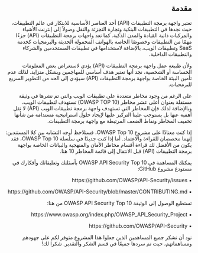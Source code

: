 <h2 dir='rtl' align='right'>مقدمة </h2>

 <p dir='rtl' align='right'>تعتبر واجهة برمجة التطبيقات (API) أحد العناصر الأساسية للابتكار في عالم التطبيقات، حيث نجدها في التطبيقات البنكية وتجارة التجزئة والنقل وصولاً إلى إنترنت الأشياء والمركبات ذاتية القيادة والمدن الذكية. كما تعد واجهات برمجة التطبيقات (API) جزءًا مهمًا من التطبيقات وخصوصًا الخاصة بالهواتف المحمولة الحديثة والبرمجيات كخدمة SaaS وتطبيقات الويب، بالإضافة لاستخدامها في تطبيقات المستخدمين والشركاء والتطبيقات الداخلية. 
    
<p dir='rtl' align='right'> ولأن طبيعة عمل واجهة برمجة التطبيقات (API) يؤدي لاستعراض بعض المعلومات الحساسة أو الشخصية، نجد أنها تعتبر هدف أساسي للمهاجمين وبشكل متزايد. لذلك عدم تأمين البيئة الخاصة بواجهة برمجة التطبيقات (API) سيؤدي إلى الحد من التطوير السريع للبرمجيات. 
<p dir='rtl' align='right'>على الرغم من وجود مخاطر متعددة على تطبيقات الويب والتي تم نشرها في وثيقة مستقلة بعنوان أعلى عشر مخاطر (OWASP TOP 10) تستهدف لتطبيقات الويب، وبالإضافة لذلك فإن المخاطر التي تستهدف واجهة برمجة تطبيقات الويب (API) لا تقل أهمية عنها بل يستوجب علينا التركيز عليها لإيجاد حلول استراتيجية مستدامة من شأنها تخفيف المخاطر ونقاط الضعف المرتبطة مع واجهة برمجة التطبيقات. 
    
<p dir='rtl' align='right'> إذا كنت معتادًا على مشروع OWASP Top 10، فستلاحظ أوجه التشابه بين كلا المستندين: إنهما مخصصان للقراءة والاعتماد. أما إذا كنت جديدًا في سلسلة OWASP Top 10، فقد يكون من الأفضل لك قراءة أقسام مخاطر الأمان والمنهجية والبيانات الخاصة بواجهة برمجة التطبيقات (API) قبل الانتقال إلى قائمة المخاطر 10 هنا.

<p dir='rtl' align='right'>يمكنك المساهمة في OWASP API Security Top 10 بأسئلتك وتعليقاتك وأفكارك في مستودع مشروع GitHub: 
 
<p dir='rtl' align='right'> ▪️  https://github.com/OWASP/API-Security/issues
<p dir='rtl' align='right'> ▪️  https://github.com/OWASP/API-Security/blob/master/CONTRIBUTING.md

<p dir='rtl' align='right'>تستطيع الوصول إلى الوثيقة OWASP API Security Top 10 من هنا: 
<p dir='rtl' align='right'> ▪️ https://www.owasp.org/index.php/OWASP_API_Security_Project
<p dir='rtl' align='right'> ▪️ https://github.com/OWASP/API-Security
<p dir='rtl' align='right'>نود أن نشكر جميع المساهمين الذين جعلوا هذا المشروع متوفر لكم على جهودهم ومساهماتهم، حيث تم سردها جميعًا في قسم الشكر والتقدير. شكرا لك!


[1]: https://www.owasp.org/index.php/Category:OWASP_Top_Ten_Project
[2]: ./0x10-api-security-risks.md
[3]: ./0xd0-about-data.md
[4]: ./0xd1-acknowledgments.md
